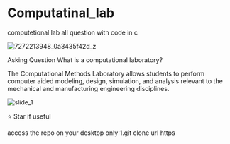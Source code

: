 # Computatinal_lab
computetional lab all question with code in c

![7272213948_0a3435f42d_z](https://user-images.githubusercontent.com/114743961/227300495-27bb6885-4e0e-49f2-8751-0727ee5fea97.jpg)


Asking Question 
What is a computational laboratory?


The Computational Methods Laboratory allows students to perform computer aided modeling, design, simulation, and analysis relevant to the mechanical and manufacturing engineering disciplines.


![slide_1](https://user-images.githubusercontent.com/114743961/227302213-7f48dfe9-6686-499b-b6e7-a6ff961eb199.jpg)

⭐ Star if useful


access the repo on your desktop only
1.git clone url https


